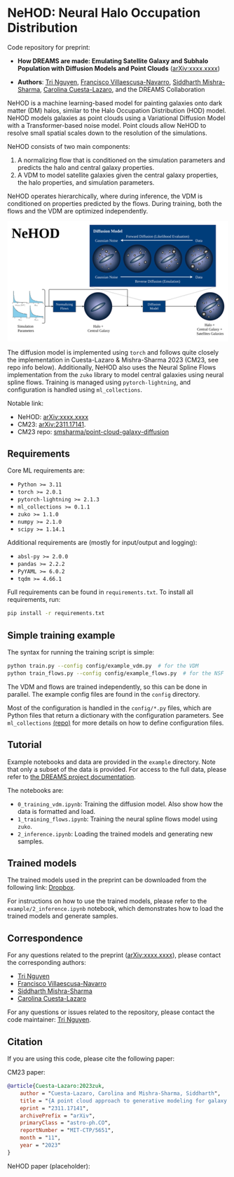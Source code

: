 # NeHOD: Neural Halo Occupation Distribution
Code repository for preprint:

- **How DREAMS are made: Emulating Satellite Galaxy and Subhalo Population
  with Diffusion Models and Point Clouds** ([arXiv:xxxx.xxxx](https://arxiv.org/abs/xxxx.xxxx))

- **Authors**: [Tri Nguyen](mailto:tnguy@mit.edu), [Francisco Villaescusa-Navarro](fvillaescusa@flatironinstitute.org), [Siddharth Mishra-Sharma](smsharma@mit.edu), [Carolina Cuesta-Lazaro](cuestalz@mit.edu), and the DREAMS Collaboration


NeHOD is a machine learning-based model for painting galaxies onto dark matter (DM) halos, similar to the Halo Occupation Distribution (HOD) model.
NeHOD models galaxies as point clouds using a Variational Diffusion Model with a Transformer-based noise model.
Point clouds allow NeHOD to resolve small spatial scales down to the resolution of the simulations.

NeHOD consists of two main components:
1. A normalizing flow that is conditioned on the simulation parameters and predicts the halo and central galaxy properties.
2. A VDM to model satellite galaxies given the central galaxy properties, the halo properties, and simulation parameters.

NeHOD operates hierarchically, where during inference, the VDM is conditioned on properties predicted by the flows.
During training, both the flows and the VDM are optimized independently.

![NeHOD flowchart](nehod.png)


The diffusion model is implemented using `torch` and follows quite closely the implementation in Cuesta-Lazaro & Mishra-Sharma 2023 (CM23, see repo info below).
Additionally, NeHOD also uses the Neural Spline Flows implementation from the `zuko` library to model central galaxies using neural spline flows.
Training is managed using `pytorch-lightning`, and configuration is handled using `ml_collections`.

Notable link:
- NeHOD: [arXiv:xxxx.xxxx](https://arxiv.org/abs/xxxx.xxxx)
- CM23: [arXiv:2311.17141](https://arxiv.org/abs/2311.17141).
- CM23 repo: [smsharma/point-cloud-galaxy-diffusion](https://github.com/smsharma/point-cloud-galaxy-diffusion)

## Requirements
Core ML requirements are:
- `Python >= 3.11`
- `torch >= 2.0.1`
- `pytorch-lightning >= 2.1.3`
- `ml_collections >= 0.1.1`
- `zuko >= 1.1.0`
- `numpy >= 2.1.0`
- `scipy >= 1.14.1`

Additional requirements are (mostly for input/output and logging):
- `absl-py >= 2.0.0`
- `pandas >= 2.2.2`
- `PyYAML >= 6.0.2`
- `tqdm >= 4.66.1`


Full requirements can be found in `requirements.txt`. To install all requirements, run:
```bash
pip install -r requirements.txt
```

## Simple training example
The syntax for running the training script is simple:
```bash
python train.py --config config/example_vdm.py  # for the VDM
python train_flows.py --config config/example_flows.py  # for the NSF
```
The VDM and flows are trained independently, so this can be done in parallel.
The example config files are found in the `config` directory.

Most of the configuration is handled in the `config/*.py` files, which are Python files that return a dictionary with the configuration parameters.
See `ml_collections` [(repo)](https://github.com/google/ml_collections) for more details on how to define configuration files.

## Tutorial
Example notebooks and data are provided in the `example` directory. Note that only a subset of the data is provided. For access to the full data, please refer to [the DREAMS project documentation](https://dreams-project.readthedocs.io/).

The notebooks are:
- `0_training_vdm.ipynb`: Training the diffusion model. Also show how the data is formatted and load.
- `1_training_flows.ipynb`: Training the neural spline flows model using `zuko`.
- `2_inference.ipynb`: Loading the trained models and generating new samples.

## Trained models

The trained models used in the preprint can be downloaded from the following link:
[Dropbox](https://www.dropbox.com/scl/fi/2lvkuuivpju8x1hhhh9qn/trained-models.zip?rlkey=yvmajri3zsd8rukd6tj0cflpw&st=aaxw9wi1&dl=0).


For instructions on how to use the trained models, please refer to the `example/2_inference.ipynb` notebook, which demonstrates how to load the trained models and generate samples.

## Correspondence
For any questions related to the preprint ([arXiv:xxxx.xxxx](https://arxiv.org/abs/xxxx.xxxx)), please contact the corresponding authors:
- [Tri Nguyen](mailto:tnguy@mit.edu)
- [Francisco Villaescusa-Navarro](fvillaescusa@flatironinstitute.org)
- [Siddharth Mishra-Sharma](smsharma@mit.edu)
- [Carolina Cuesta-Lazaro](cuestalz@mit.edu)

For any questions or issues related to the repository, please contact the code maintainer: [Tri Nguyen](mailto:tnguy@mit.edu).

## Citation
If you are using this code, please cite the following paper:

CM23 paper:
```bibtex
@article{Cuesta-Lazaro:2023zuk,
    author = "Cuesta-Lazaro, Carolina and Mishra-Sharma, Siddharth",
    title = "{A point cloud approach to generative modeling for galaxy surveys at the field level}",
    eprint = "2311.17141",
    archivePrefix = "arXiv",
    primaryClass = "astro-ph.CO",
    reportNumber = "MIT-CTP/5651",
    month = "11",
    year = "2023"
}
```

NeHOD paper (placeholder):
```bibtex
```